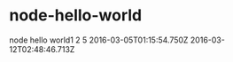 node-hello-world
================

node hello world1
2
5
2016-03-05T01:15:54.750Z
2016-03-12T02:48:46.713Z
